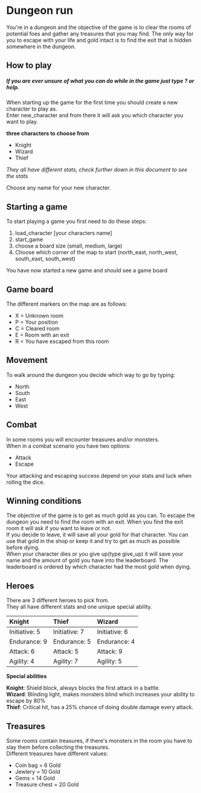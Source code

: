 # Dungeon run
You're in a dungeon and the objective of the game is to clear the rooms of potential foes and gather any treasures that
you may find. The only way for you to escape with your life and gold intact is to find the exit that is hidden somewhere
in the dungeon.

## How to play
##### If you are ever unsure of what you can do while in the game just type ? or help.  

When starting up the game for the first time you should create a new character to play as.  
Enter new_character and from there it will ask you which character you want to play.  

**three characters to choose from**
* Knight
* Wizard
* Thief  

*They all have different stats, check further down in this document to see the stats*  

Choose any name for your new character.  
## Starting a game
To start playing a game you first need to do these steps:  
1. load_character [your characters name]
2. start_game  
3. choose a board size (small, medium, large)
4. Choose which corner of the map to start (north_east, north_west, south_east, south_west)  

You have now started a new game and should see a game board

## Game board
The different markers on the map are as follows:  
* X = Unknown room
* P = Your position
* C = Cleared room
* E = Room with an exit
* R = You have escaped from this room  

## Movement
To walk around the dungeon you decide which way to go by typing:
* North
* South
* East 
* West

## Combat
In some rooms you will encounter treasures and/or monsters.  
When in a combat scenario you have two options:
* Attack
* Escape  

Your attacking and escaping success depend on your stats and luck when rolling the dice.

## Winning conditions
The objective of the game is to get as much gold as you can. To escape the dungeon
you need to find the room with an exit. When you find the exit room it will ask
if you want to leave or not.  
If you decide to leave, it will save all your gold
for that character. You can use that gold in the shop or keep it and try to get
as much as possible before dying.  
When your character dies or you give up(type give_up) it will save your name and
the amount of gold you have into the leaderboard. The leaderboard is ordered
by which character had the most gold when dying.  
  
  
## Heroes
There are 3 different heroes to pick from.  
They all have different stats and one unique special ability.

| Knight    | Thief | Wizard|
|:------------- |:----------------|:-------------|
| Initiative: 5   | Initiative: 7| Initiative: 6|
| Endurance: 9    | Endurance: 5 | Endurance: 4 |
| Attack: 6       | Attack: 5    | Attack: 9    |
| Agility: 4      | Agility: 7   | Agility: 5   |

**Special abilities**

**Knight**: Shield block, always blocks the first attack in a battle.  
**Wizard**: Blinding light, makes monsters blind which increases your ability to escape by 80%  
**Thief**: Critical hit, has a 25% chance of doing double damage every attack.
## Treasures
Some rooms contain treasures, if there's monsters in the room you have to slay them before collecting the treasures.  
Different treasures have different values:
* Coin bag = 6 Gold
* Jewlery = 10 Gold
* Gems = 14 Gold
* Treasure chest = 20 Gold
